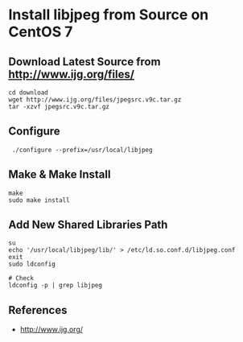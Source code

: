# Install libjpeg from Source on CentOS 7

## Download Latest Source from <http://www.ijg.org/files/>

    cd download
    wget http://www.ijg.org/files/jpegsrc.v9c.tar.gz
    tar -xzvf jpegsrc.v9c.tar.gz

## Configure

     ./configure --prefix=/usr/local/libjpeg

## Make & Make Install

    make
    sudo make install

## Add New Shared Libraries Path

    su
    echo '/usr/local/libjpeg/lib/' > /etc/ld.so.conf.d/libjpeg.conf
    exit
    sudo ldconfig
      
    # Check
    ldconfig -p | grep libjpeg

## References
* <http://www.ijg.org/>
